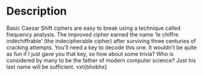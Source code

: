 # Description

Basic Caesar Shift ciphers are easy to break using a technique called frequency analysis. The improved cipher earned the name ‘le chiffre indéchiffrable’ (the indecipherable cipher) after surviving three centuries of cracking attempts.
You’ll need a key to decode this one. It wouldn’t be quite as fun if I just gave you that key, so how about some trivia? Who is considered by many to be the father of modern computer science? Just his last name will be sufficient.
vxt{bhxbhx}
